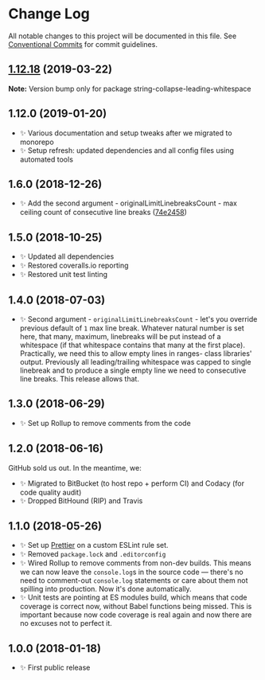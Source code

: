 # Change Log

All notable changes to this project will be documented in this file.
See [Conventional Commits](https://conventionalcommits.org) for commit guidelines.

## [1.12.18](https://gitlab.com/codsen/codsen/compare/string-collapse-leading-whitespace@1.12.13...string-collapse-leading-whitespace@1.12.18) (2019-03-22)

**Note:** Version bump only for package string-collapse-leading-whitespace





## 1.12.0 (2019-01-20)

- ✨ Various documentation and setup tweaks after we migrated to monorepo
- ✨ Setup refresh: updated dependencies and all config files using automated tools

## 1.6.0 (2018-12-26)

- ✨ Add the second argument - originalLimitLinebreaksCount - max ceiling count of consecutive line breaks ([74e2458](https://gitlab.com/codsen/codsen/tree/master/packages/string-collapse-leading-whitespace/commits/74e2458))

## 1.5.0 (2018-10-25)

- ✨ Updated all dependencies
- ✨ Restored coveralls.io reporting
- ✨ Restored unit test linting

## 1.4.0 (2018-07-03)

- ✨ Second argument - `originalLimitLinebreaksCount` - let's you override previous default of `1` max line break. Whatever natural number is set here, that many, maximum, linebreaks will be put instead of a whitespace (if that whitespace contains that many at the first place). Practically, we need this to allow empty lines in ranges- class libraries' output. Previously all leading/trailing whitespace was capped to single linebreak and to produce a single empty line we need to consecutive line breaks. This release allows that.

## 1.3.0 (2018-06-29)

- ✨ Set up Rollup to remove comments from the code

## 1.2.0 (2018-06-16)

GitHub sold us out. In the meantime, we:

- ✨ Migrated to BitBucket (to host repo + perform CI) and Codacy (for code quality audit)
- ✨ Dropped BitHound (RIP) and Travis

## 1.1.0 (2018-05-26)

- ✨ Set up [Prettier](https://prettier.io) on a custom ESLint rule set.
- ✨ Removed `package.lock` and `.editorconfig`
- ✨ Wired Rollup to remove comments from non-dev builds. This means we can now leave the `console.log`s in the source code — there's no need to comment-out `console.log` statements or care about them not spilling into production. Now it's done automatically.
- ✨ Unit tests are pointing at ES modules build, which means that code coverage is correct now, without Babel functions being missed. This is important because now code coverage is real again and now there are no excuses not to perfect it.

## 1.0.0 (2018-01-18)

- ✨ First public release
